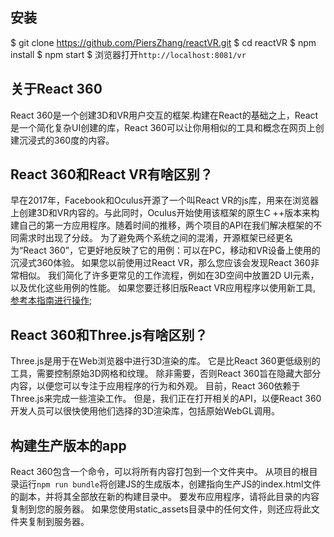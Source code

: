 ## 安装
$ git clone https://github.com/PiersZhang/reactVR.git
$ cd reactVR
$ npm install
$ npm start
$ 浏览器打开`http://localhost:8081/vr`
## 关于React 360
React 360是一个创建3D和VR用户交互的框架.构建在React的基础之上，React是一个简化复杂UI创建的库，React 360可以让你用相似的工具和概念在网页上创建沉浸式的360度的内容。
## React 360和React VR有啥区别？
早在2017年，Facebook和Oculus开源了一个叫React VR的js库，用来在浏览器上创建3D和VR内容的。与此同时，Oculus开始使用该框架的原生C ++版本来构建自己的第一方应用程序。随着时间的推移，两个项目的API在我们解决框架的不同需求时出现了分歧。 为了避免两个系统之间的混淆，开源框架已经更名为“React 360”，它更好地反映了它的用例：可以在PC，移动和VR设备上使用的沉浸式360体验。
如果您以前使用过React VR，那么您应该会发现React 360非常相似。 我们简化了许多更常见的工作流程，例如在3D空间中放置2D UI元素，以及优化这些用例的性能。 如果您要迁移旧版React VR应用程序以使用新工具, [参考本指南进行操作](http://www.vr-react.com/#/legacyreactvrapps);
## React 360和Three.js有啥区别？
Three.js是用于在Web浏览器中进行3D渲染的库。 它是比React 360更低级别的工具，需要控制原始3D网格和纹理。 除非需要，否则React 360旨在隐藏大部分内容，以便您可以专注于应用程序的行为和外观。
目前，React 360依赖于Three.js来完成一些渲染工作。 但是，我们正在打开相关的API，以便React 360开发人员可以很快使用他们选择的3D渲染库，包括原始WebGL调用。
## 构建生产版本的app
React 360包含一个命令，可以将所有内容打包到一个文件夹中。 从项目的根目录运行`npm run bundle`将创建JS的生成版本，创建指向生产JS的index.html文件的副本，并将其全部放在新的构建目录中。 要发布应用程序，请将此目录的内容复制到您的服务器。 如果您使用static_assets目录中的任何文件，则还应将此文件夹复制到服务器。


